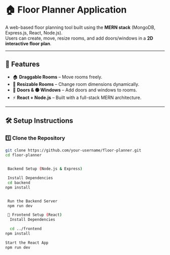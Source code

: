 # 🏠 Floor Planner Application

A web-based floor planning tool built using the **MERN stack** (MongoDB, Express.js, React, Node.js).  
Users can create, move, resize rooms, and add doors/windows in a **2D interactive floor plan**.

---

## 🚀 Features
- 🏠 **Draggable Rooms** – Move rooms freely.
- 📏 **Resizable Rooms** – Change room dimensions dynamically.
- 🔵 **Doors & 🟢 Windows** – Add doors and windows to rooms.
- ⚡ **React + Node.js** – Built with a full-stack MERN architecture.

---

## 🛠️ Setup Instructions

### **1️⃣ Clone the Repository**
```sh
git clone https://github.com/your-username/floor-planner.git
cd floor-planner


 Backend Setup (Node.js & Express)

 Install Dependencies
 cd backend
npm install


 Run the Backend Server
 npm run dev

 🔹 Frontend Setup (React)
  Install Dependencies

  cd ../frontend
npm install

Start the React App
npm run dev

